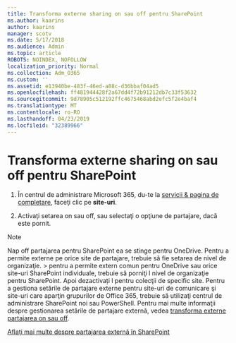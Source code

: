 ```yaml
---
title: Transforma externe sharing on sau off pentru SharePoint
ms.author: kaarins
author: kaarins
manager: scotv
ms.date: 5/17/2018
ms.audience: Admin
ms.topic: article
ROBOTS: NOINDEX, NOFOLLOW
localization_priority: Normal
ms.collection: Adm_O365
ms.custom: ''
ms.assetid: e13940be-483f-46ed-a88c-d36bbaf04ad5
ms.openlocfilehash: ff481944428f2a67dd4f72b91212db7c33f53632
ms.sourcegitcommit: 9d78905c512192ffc4675468abd2efc5f2e4baf4
ms.translationtype: MT
ms.contentlocale: ro-RO
ms.lasthandoff: 04/23/2019
ms.locfileid: "32389966"
---
```

# <a name="turn-external-sharing-on-or-off-for-sharepoint"></a>Transforma externe sharing on sau off pentru SharePoint

1. În centrul de administrare Microsoft 365, du-te la [servicii &amp; pagina de completare](https://portal.office.com/adminportal/home#/Settings/ServicesAndAddIns), faceţi clic pe **site-uri**.
    
2. Activaţi setarea on sau off, sau selectaţi o opţiune de partajare, dacă este pornit.
    
> [!NOTE]
> Nap off partajarea pentru SharePoint ea se stinge pentru OneDrive. Pentru a permite externe pe orice site de partajare, trebuie să fie setarea de nivel de organizaţie. > pentru a permite extern comun pentru OneDrive sau orice site-uri SharePoint individuale, trebuie să porniţi l nivel de organizaţie pentru SharePoint. Apoi dezactivați l pentru colecţii de specific site. Pentru a gestiona setările de partajare externe pentru site-uri de comunicare şi site-uri care aparţin grupurilor de Office 365, trebuie să utilizaţi centrul de administrare SharePoint noi sau PowerShell. Pentru mai multe informaţii despre gestionarea setările de partajare externă, vedea [transforma externe partajarea on sau off](https://go.microsoft.com/fwlink/?linkid=866426). 
  
[Aflaţi mai multe despre partajarea externă în SharePoint](https://go.microsoft.com/fwlink/?linkid=734908)
  

